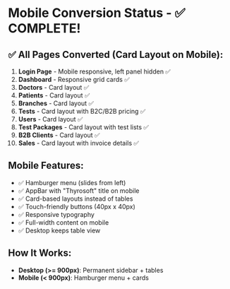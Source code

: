 # Mobile Conversion Status - ✅ COMPLETE!

## ✅ All Pages Converted (Card Layout on Mobile):
1. **Login Page** - Mobile responsive, left panel hidden ✅
2. **Dashboard** - Responsive grid cards ✅
3. **Doctors** - Card layout ✅
4. **Patients** - Card layout ✅
5. **Branches** - Card layout ✅
6. **Tests** - Card layout with B2C/B2B pricing ✅
7. **Users** - Card layout ✅
8. **Test Packages** - Card layout with test lists ✅
9. **B2B Clients** - Card layout ✅
10. **Sales** - Card layout with invoice details ✅

## Mobile Features:
- ✅ Hamburger menu (slides from left)
- ✅ AppBar with "Thyrosoft" title on mobile
- ✅ Card-based layouts instead of tables
- ✅ Touch-friendly buttons (40px x 40px)
- ✅ Responsive typography
- ✅ Full-width content on mobile
- ✅ Desktop keeps table view

## How It Works:
- **Desktop (>= 900px)**: Permanent sidebar + tables
- **Mobile (< 900px)**: Hamburger menu + cards
